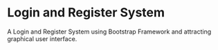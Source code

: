 # Login and Register System
A Login and Register System using Bootstrap Framework and attracting graphical user interface. 

